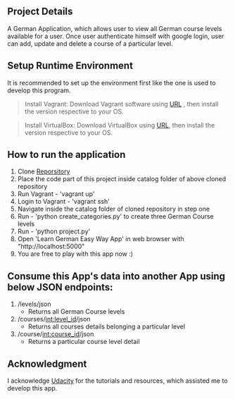 Project Details
---------------
A German Application, which allows user to view all German course levels available for a user. Once user authenticate himself with google login, user can add, update and delete a course of a particular level.

Setup Runtime Environment
-------------------------
It is recommended to set up the environment first like the one is used to 
develop this program. 

> Install Vagrant: 
Download Vagrant software using [URL](https://www.vagrantup.com/downloads.html)
, then install the version respective to your OS.

> Install VirtualBox:
Download VirtualBox using [URL](https://www.virtualbox.org/wiki/Download_Old_Builds_5_1), then install the 
version respective to your OS.

How to run the application
--------------------------
1. Clone [Reporsitory](https://github.com/udacity/fullstack-nanodegree-vm)
2. Place the code part of this project inside catalog folder of above cloned repository 
3. Run Vagrant - 'vagrant up'
4. Login to Vagrant - 'vagrant ssh'
5. Navigate inside the catalog folder of cloned repository in step one
6. Run - 'python create_categories.py' to create three German Course levels
7. Run - 'python project.py'
8. Open 'Learn German Easy Way App' in web browser with "http://localhost:5000"
9. You are free to play with this app now :)

Consume this App's data into another App using below JSON endpoints:
-------------------------------------------------------------------- 
1. /levels/json
    - Returns all German Course levels
2. /courses/<int:level_id>/json
    - Returns all courses details belonging a particular level
3. /course/<int:course_id>/json 
    - Returns a particular course level detail
    
Acknowledgment
--------------
I acknowledge [Udacity](https://www.udacity.com/) for the tutorials and resources, which assisted me to develop this app.
